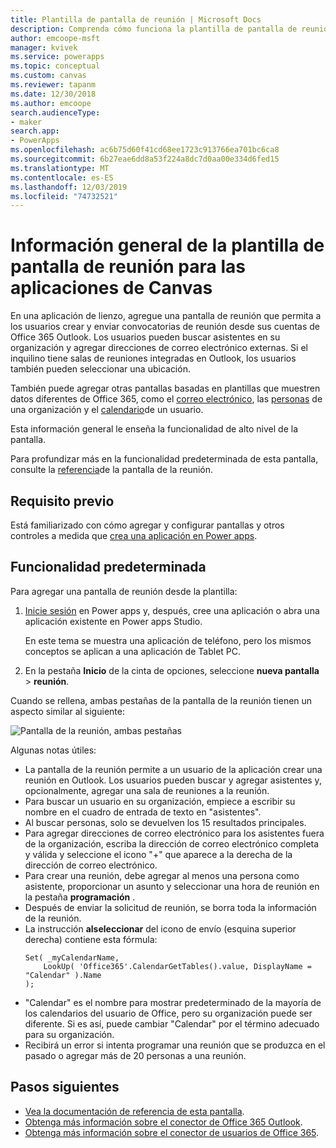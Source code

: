 ```yaml
---
title: Plantilla de pantalla de reunión | Microsoft Docs
description: Comprenda cómo funciona la plantilla de pantalla de reunión para las aplicaciones de canvas y amplíe la pantalla para sus propios casos de uso
author: emcoope-msft
manager: kvivek
ms.service: powerapps
ms.topic: conceptual
ms.custom: canvas
ms.reviewer: tapanm
ms.date: 12/30/2018
ms.author: emcoope
search.audienceType:
- maker
search.app:
- PowerApps
ms.openlocfilehash: ac6b75d60f41cd68ee1723c913766ea701bc6ca8
ms.sourcegitcommit: 6b27eae6dd8a53f224a8dc7d0aa00e334d6fed15
ms.translationtype: MT
ms.contentlocale: es-ES
ms.lasthandoff: 12/03/2019
ms.locfileid: "74732521"
---
```

# <a name="overview-of-the-meeting-screen-template-for-canvas-apps"></a>Información general de la plantilla de pantalla de reunión para las aplicaciones de Canvas

En una aplicación de lienzo, agregue una pantalla de reunión que permita a los usuarios crear y enviar convocatorias de reunión desde sus cuentas de Office 365 Outlook. Los usuarios pueden buscar asistentes en su organización y agregar direcciones de correo electrónico externas. Si el inquilino tiene salas de reuniones integradas en Outlook, los usuarios también pueden seleccionar una ubicación.

También puede agregar otras pantallas basadas en plantillas que muestren datos diferentes de Office 365, como el [correo electrónico](email-screen-overview.md), las [personas](people-screen-overview.md) de una organización y el [calendario](calendar-screen-overview.md)de un usuario.

Esta información general le enseña la funcionalidad de alto nivel de la pantalla.

Para profundizar más en la funcionalidad predeterminada de esta pantalla, consulte la [referencia](meeting-screen-reference.md)de la pantalla de la reunión.

## <a name="prerequisite"></a>Requisito previo

Está familiarizado con cómo agregar y configurar pantallas y otros controles a medida que [crea una aplicación en Power apps](../data-platform-create-app-scratch.md).

## <a name="default-functionality"></a>Funcionalidad predeterminada

Para agregar una pantalla de reunión desde la plantilla:

1. [Inicie sesión](https://make.powerapps.com?utm_source=padocs&utm_medium=linkinadoc&utm_campaign=referralsfromdoc) en Power apps y, después, cree una aplicación o abra una aplicación existente en Power apps Studio.

    En este tema se muestra una aplicación de teléfono, pero los mismos conceptos se aplican a una aplicación de Tablet PC.

1. En la pestaña **Inicio** de la cinta de opciones, seleccione **nueva pantalla** > **reunión**.

  Cuando se rellena, ambas pestañas de la pantalla de la reunión tienen un aspecto similar al siguiente:

  ![Pantalla de la reunión, ambas pestañas](media/meeting-screen/meeting-screen-full-both.png)

Algunas notas útiles:

* La pantalla de la reunión permite a un usuario de la aplicación crear una reunión en Outlook.
  Los usuarios pueden buscar y agregar asistentes y, opcionalmente, agregar una sala de reuniones a la reunión.
* Para buscar un usuario en su organización, empiece a escribir su nombre en el cuadro de entrada de texto en "asistentes".
* Al buscar personas, solo se devuelven los 15 resultados principales.
* Para agregar direcciones de correo electrónico para los asistentes fuera de la organización, escriba la dirección de correo electrónico completa y válida y seleccione el icono "+" que aparece a la derecha de la dirección de correo electrónico.
* Para crear una reunión, debe agregar al menos una persona como asistente, proporcionar un asunto y seleccionar una hora de reunión en la pestaña **programación** .
* Después de enviar la solicitud de reunión, se borra toda la información de la reunión.
* La instrucción **alseleccionar** del icono de envío (esquina superior derecha) contiene esta fórmula:
    ```powerapps-dot
    Set( _myCalendarName, 
        LookUp( 'Office365'.CalendarGetTables().value, DisplayName = "Calendar" ).Name 
    );
    ```
* "Calendar" es el nombre para mostrar predeterminado de la mayoría de los calendarios del usuario de Office, pero su organización puede ser diferente. Si es así, puede cambiar "Calendar" por el término adecuado para su organización.
* Recibirá un error si intenta programar una reunión que se produzca en el pasado o agregar más de 20 personas a una reunión.

## <a name="next-steps"></a>Pasos siguientes

* [Vea la documentación de referencia de esta pantalla](./meeting-screen-reference.md).
* [Obtenga más información sobre el conector de Office 365 Outlook](../connections/connection-office365-outlook.md).
* [Obtenga más información sobre el conector de usuarios de Office 365](../connections/connection-office365-users.md).

